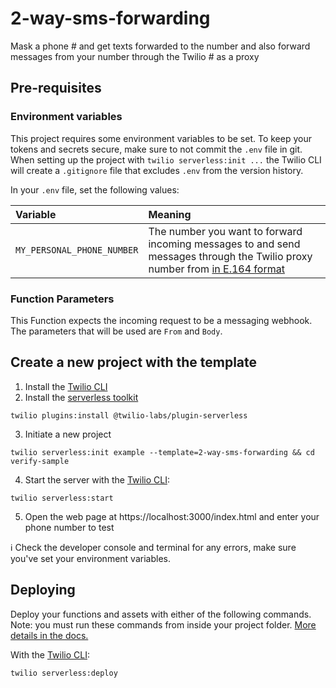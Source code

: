# 2-way-sms-forwarding

Mask a phone # and get texts forwarded to the number and also forward messages from your number through the Twilio # as a proxy

## Pre-requisites

### Environment variables

This project requires some environment variables to be set. To keep your tokens and secrets secure, make sure to not commit the `.env` file in git. When setting up the project with `twilio serverless:init ...` the Twilio CLI will create a `.gitignore` file that excludes `.env` from the version history.

In your `.env` file, set the following values:

| Variable          | Meaning                                                                                                                                                              |
| :---------------- | :------------------------------------------------------------------------------------------------------------------------------------------------------------------- |
| `MY_PERSONAL_PHONE_NUMBER` | The number you want to forward incoming messages to and send messages through the Twilio proxy number from [in E.164 format](https://support.twilio.com/hc/en-us/articles/223183008-Formatting-International-Phone-Numbers) | 


### Function Parameters

This Function expects the incoming request to be a messaging webhook. The parameters that will be used are `From` and `Body`.


## Create a new project with the template

1. Install the [Twilio CLI](https://www.twilio.com/docs/twilio-cli/quickstart#install-twilio-cli)
2. Install the [serverless toolkit](https://www.twilio.com/docs/labs/serverless-toolkit/getting-started)

```shell
twilio plugins:install @twilio-labs/plugin-serverless
```

3. Initiate a new project

```
twilio serverless:init example --template=2-way-sms-forwarding && cd verify-sample
```

4. Start the server with the [Twilio CLI](https://www.twilio.com/docs/twilio-cli/quickstart):

```
twilio serverless:start
```

5. Open the web page at https://localhost:3000/index.html and enter your phone number to test

ℹ️ Check the developer console and terminal for any errors, make sure you've set your environment variables.

## Deploying

Deploy your functions and assets with either of the following commands. Note: you must run these commands from inside your project folder. [More details in the docs.](https://www.twilio.com/docs/labs/serverless-toolkit)

With the [Twilio CLI](https://www.twilio.com/docs/twilio-cli/quickstart):

```
twilio serverless:deploy
```
